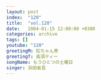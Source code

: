 ```yaml
---
layout: post
index:  "120"
title:  "vol.120"
date:   2004-01-15 12:00:00 +0300
categories: archive
tags: []
youtube: "120"
greetingM: 松ちゃん茶
greetingT: 高須ティー
songName: もうひとつの土曜日
singer: 浜田省吾
---
```

